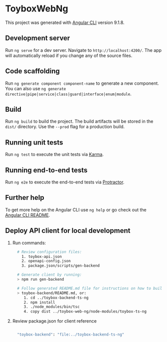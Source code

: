 # ToyboxWebNg

This project was generated with [Angular CLI](https://github.com/angular/angular-cli) version 9.1.8.

## Development server

Run `ng serve` for a dev server. Navigate to `http://localhost:4200/`. The app will automatically reload if you change any of the source files.

## Code scaffolding

Run `ng generate component component-name` to generate a new component. You can also use `ng generate directive|pipe|service|class|guard|interface|enum|module`.

## Build

Run `ng build` to build the project. The build artifacts will be stored in the `dist/` directory. Use the `--prod` flag for a production build.

## Running unit tests

Run `ng test` to execute the unit tests via [Karma](https://karma-runner.github.io).

## Running end-to-end tests

Run `ng e2e` to execute the end-to-end tests via [Protractor](http://www.protractortest.org/).

## Further help

To get more help on the Angular CLI use `ng help` or go check out the [Angular CLI README](https://github.com/angular/angular-cli/blob/master/README.md).

## Deploy API client for local development

1. Run commands:

    ```bash
      # Review configuration files:
        1. toybox-api.json
        2. openapi-config.json
        3. package.json/scripts/gen-backend

      # Generate client by running:
      > npm run gen-backend

      # Follow generated README.md file for instructions on how to build, install, and implement:
      > toybox-backend/README.md, or:
         1. cd ../toybox-backend-ts-ng
         2. npm install
         3. ./node_modules/bin/tsc
         4. copy dist ../toybox-web-ng/node-modules/toybox-ts-ng

    ```

2. Review package.json for client reference

    ```bash

      "toybox-backend": "file:../toybox-backend-ts-ng"

    ```
